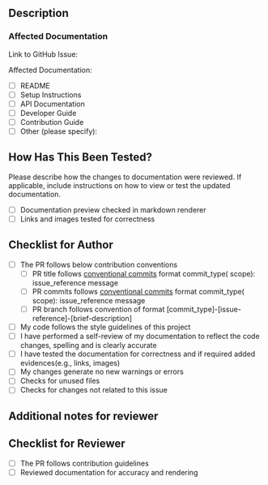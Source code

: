 ## Description

<!-- 
Please include a summary of the changes made to the documentation. Explain the motivation for the change and the impact on the users or developers who rely on this documentation. 
Please specify if this PR has dependency on any other changes.
-->

### Affected Documentation

Link to GitHub Issue:

Affected Documentation:

- [ ] README
- [ ] Setup Instructions
- [ ] API Documentation
- [ ] Developer Guide
- [ ] Contribution Guide
- [ ] Other (please specify):

## How Has This Been Tested?

Please describe how the changes to documentation were reviewed. If applicable, include instructions on how to view or
test the updated documentation.

- [ ] Documentation preview checked in markdown renderer
- [ ] Links and images tested for correctness

<!-- 
Test Configuration:
- Viewing tool: (e.g., GitHub Preview, Markdown renderer)
- Platform: (e.g., browser, OS)
-->

## Checklist for Author

- [ ] The PR follows below contribution conventions
  - [ ] PR title follows [conventional commits](https://docs.cocogitto.io/guide/commit.html) format commit_type(
      scope): issue_reference message
  - [ ] PR commits follows [conventional commits](https://docs.cocogitto.io/guide/commit.html) format commit_type(
      scope): issue_reference message
  - [ ] PR branch follows convention of format [commit_type]-[issue-reference]-[brief-description]
- [ ] My code follows the style guidelines of this project
- [ ] I have performed a self-review of my documentation to reflect the code changes, spelling and is clearly accurate
- [ ] I have tested the documentation for correctness and if required added evidences(e.g., links, images)
- [ ] My changes generate no new warnings or errors
- [ ] Checks for unused files
- [ ] Checks for changes not related to this issue

## Additional notes for reviewer

<!-- Add any information that can be useful to the reviewer -->

## Checklist for Reviewer

- [ ] The PR follows contribution guidelines
- [ ] Reviewed documentation for accuracy and rendering
